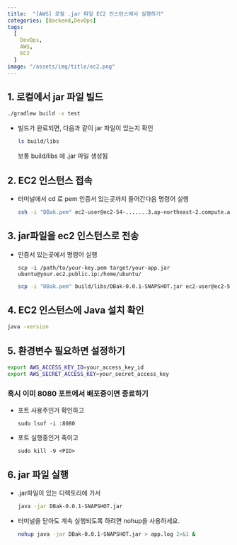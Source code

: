 ```yaml
---
title:  "[AWS] 로컬 .jar 파일 EC2 인스턴스에서 실행하기"
categories: [Backend,DevOps]
tags:
  [
    DevOps,
    AWS,
    EC2
  ] 
image: "/assets/img/title/ec2.png"
---
```


## 1. 로컬에서 jar 파일 빌드

```bash
./gradlew build -x test 
```
* 빌드가 완료되면, 다음과 같이 jar 파일이 있는지 확인
    ```bash
    ls build/libs
    ```
    보통 build/libs 에 .jar 파일 생성됨

## 2. EC2 인스턴스 접속
* 터미널에서 cd 로 pem 인증서 있는곳까지 들어간다음 명령어 실행
    ```bash
    ssh -i "DBak.pem" ec2-user@ec2-54-.......3.ap-northeast-2.compute.amazonaws.com
    ```


## 3. jar파일을 ec2 인스턴스로 전송

* 인증서 있는곳에서 명령어 실행
    ```
    scp -i /path/to/your-key.pem target/your-app.jar ubuntu@your.ec2.public.ip:/home/ubuntu/
    ```
    ```bash
    scp -i "DBak.pem" build/libs/DBak-0.0.1-SNAPSHOT.jar ec2-user@ec2-54-180-90-233.ap-northeast-2.compute.amazonaws.com:/home/ec2-user/
    ```

## 4. EC2 인스턴스에 Java 설치 확인
```bash
java -version
```

## 5. 환경변수 필요하면 설정하기
```bash
export AWS_ACCESS_KEY_ID=your_access_key_id
export AWS_SECRET_ACCESS_KEY=your_secret_access_key
```

### 혹시 이미 8080 포트에서 배포중이면 종료하기
* 포트 사용주인거 확인하고
    ```
    sudo lsof -i :8080
    ```
* 포트 실행중인거 죽이고
    ```
    sudo kill -9 <PID>
    ```

## 6. jar 파일 실행
* .jar파일이 있는 디렉토리에 가서 
    ```bash
    java -jar DBak-0.0.1-SNAPSHOT.jar
    ```

* 터미널을 닫아도 계속 실행되도록 하려면 nohup을 사용하세요.
    ```bash
    nohup java -jar DBak-0.0.1-SNAPSHOT.jar > app.log 2>&1 &
    ```